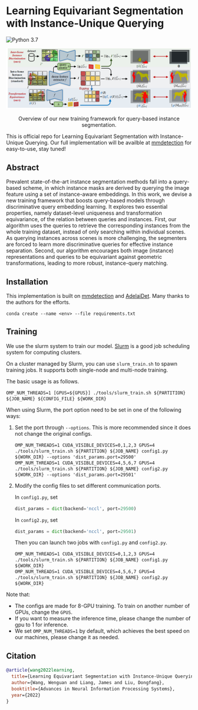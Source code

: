 # Learning Equivariant Segmentation with Instance-Unique Querying

![Python 3.7](https://img.shields.io/badge/python-3.7-green.svg)

<!-- ![image](resources/image.png) -->
<div align="center">
  <img src="./resources/Architecture.png">
</div>
<p align="center">
  Overview of our new training framework for query-based instance segmentation.
</p>

This is official repo for Learning Equivariant Segmentation with Instance-Unique Querying. Our full implementation will be availble at [mmdetection](https://github.com/open-mmlab/mmdetection) for easy-to-use, stay tuned!

## Abstract
Prevalent state-of-the-art instance segmentation methods fall into a query-based scheme, in which instance masks are derived by querying the image feature using a set of instance-aware embeddings. In this work, we devise a new training framework that boosts query-based models through discriminative query embedding learning. It explores two essential properties, namely dataset-level uniqueness and transformation equivariance, of the relation between queries and instances. First, our algorithm uses the queries to retrieve the corresponding instances from the whole training dataset, instead of only searching within individual scenes. As querying instances across scenes is more challenging, the segmenters are forced to learn more discriminative queries for effective instance separation. Second, our algorithm encourages both image (instance) representations and queries to be equivariant against geometric transformations, leading to more robust, instance-query matching. 

## Installation
This implementation is built on [mmdetection](https://github.com/open-mmlab/mmdetection) and [AdelaiDet](https://github.com/aim-uofa/AdelaiDet). Many thanks to the authors for the efforts.

```
conda create --name <env> --file requirements.txt
```

## Training

We use the slurm system to train our model. [Slurm](https://slurm.schedmd.com/) is a good job scheduling system for computing clusters.

On a cluster managed by Slurm, you can use `slurm_train.sh` to spawn training jobs. It supports both single-node and multi-node training.

The basic usage is as follows.

```shell
OMP_NUM_THREADS=1 [GPUS=${GPUS}] ./tools/slurm_train.sh ${PARTITION} ${JOB_NAME} ${CONFIG_FILE} ${WORK_DIR}
```

When using Slurm, the port option need to be set in one of the following ways:

1. Set the port through `--options`. This is more recommended since it does not change the original configs.

   ```shell
   OMP_NUM_THREADS=1 CUDA_VISIBLE_DEVICES=0,1,2,3 GPUS=4 ./tools/slurm_train.sh ${PARTITION} ${JOB_NAME} config1.py ${WORK_DIR} --options 'dist_params.port=29500'
   OMP_NUM_THREADS=1 CUDA_VISIBLE_DEVICES=4,5,6,7 GPUS=4 ./tools/slurm_train.sh ${PARTITION} ${JOB_NAME} config2.py ${WORK_DIR} --options 'dist_params.port=29501'
   ```

2. Modify the config files to set different communication ports.

   In `config1.py`, set

   ```python
   dist_params = dict(backend='nccl', port=29500)
   ```

   In `config2.py`, set

   ```python
   dist_params = dict(backend='nccl', port=29501)
   ```

   Then you can launch two jobs with `config1.py` and `config2.py`.

   ```shell
   OMP_NUM_THREADS=1 CUDA_VISIBLE_DEVICES=0,1,2,3 GPUS=4 ./tools/slurm_train.sh ${PARTITION} ${JOB_NAME} config1.py ${WORK_DIR}
   OMP_NUM_THREADS=1 CUDA_VISIBLE_DEVICES=4,5,6,7 GPUS=4 ./tools/slurm_train.sh ${PARTITION} ${JOB_NAME} config2.py ${WORK_DIR}
   ```

Note that:
- The configs are made for 8-GPU training. To train on another number of GPUs, change the `GPUS`.
- If you want to measure the inference time, please change the number of gpu to 1 for inference.
- We set `OMP_NUM_THREADS=1` by default, which achieves the best speed on our machines, please change it as needed.

## Citation
```bibtex
@article{wang2022learning,
  title={Learning Equivariant Segmentation with Instance-Unique Querying},
  author={Wang, Wenguan and Liang, James and Liu, Dongfang},
  booktitle={Advances in Neural Information Processing Systems},
  year={2022}
}
```
